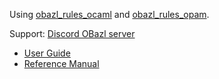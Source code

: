 Using [obazl\_rules\_ocaml](https://github.com/obazl/rules_ocaml) and
[obazl\_rules\_opam](https://github.com/obazl/rules_opam).

Support: [Discord OBazl server](https://discord.gg/PHSAW5DUva)

-   [User Guide](ug/index.md)
-   [Reference Manual](refman/index.md)
